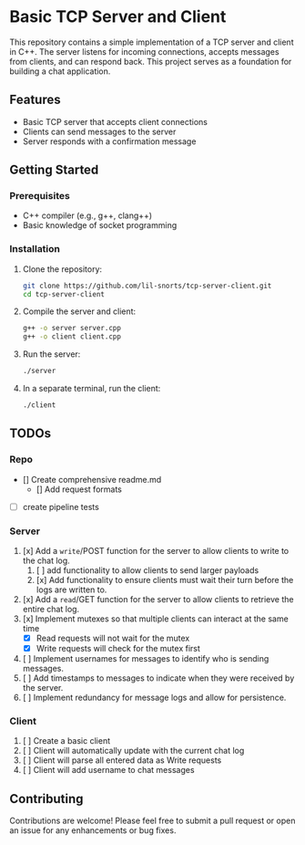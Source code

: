 # Basic TCP Server and Client

This repository contains a simple implementation of a TCP server and client in C++. The server listens for incoming connections, accepts messages from clients, and can respond back. This project serves as a foundation for building a chat application.

## Features

- Basic TCP server that accepts client connections
- Clients can send messages to the server
- Server responds with a confirmation message

## Getting Started

### Prerequisites

- C++ compiler (e.g., g++, clang++)
- Basic knowledge of socket programming

### Installation

1. Clone the repository:

   ```bash
   git clone https://github.com/lil-snorts/tcp-server-client.git
   cd tcp-server-client
   ```

2. Compile the server and client:

   ```bash
   g++ -o server server.cpp
   g++ -o client client.cpp
   ```

3. Run the server:

   ```bash
   ./server
   ```

4. In a separate terminal, run the client:

   ```bash
   ./client
   ```

## TODOs

### Repo

- [] Create comprehensive readme.md
  - [] Add request formats
- [ ] create pipeline tests

### Server

1. [x] Add a `write`/POST function for the server to allow clients to write to the chat log.
    1. [ ] add functionality to allow clients to send larger payloads
    2. [x] Add functionality to ensure clients must wait their turn before the logs are written to.
2. [x] Add a `read`/GET function for the server to allow clients to retrieve the entire chat log.
3. [x] Implement mutexes so that multiple clients can interact at the same time
   - [x] Read requests will not wait for the mutex
   - [x] Write requests will check for the mutex first
4. [ ] Implement usernames for messages to identify who is sending messages.
5. [ ] Add timestamps to messages to indicate when they were received by the server.
6. [ ] Implement redundancy for message logs and allow for persistence.

### Client

1. [ ] Create a basic client
2. [ ] Client will automatically update with the current chat log
3. [ ] Client will parse all entered data as Write requests
4. [ ] Client will add username to chat messages

## Contributing

Contributions are welcome! Please feel free to submit a pull request or open an issue for any enhancements or bug fixes.
